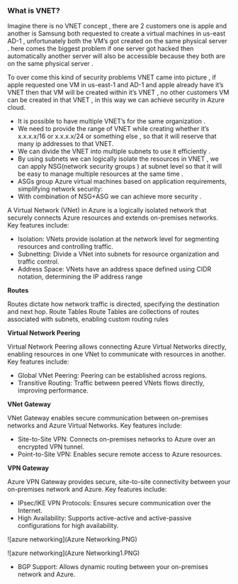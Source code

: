 
###  What is VNET?

Imagine there is no VNET concept , there are 2 customers one is apple and another is Samsung both requested to create a virtual machines in us-east AD-1 , unfortunately both the VM’s got created on the same physical server . here comes the biggest problem if one server got hacked then automatically another server will also be accessible because they both are on the same physical server .

To over come this kind of security problems VNET came into picture , if apple requested one VM in us-east-1 and AD-1 and apple already have it’s VNET then that VM will be created within it’s VNET , no other customers VM can be created in that VNET , in this way we can achieve security in Azure cloud.

*  It is possible to have multiple VNET’s for the same organization .
*  We need to provide the range of VNET while creating whether it’s x.x.x.x/16 or x.x.x.x/24 or something else , so that it will reserve that many ip addresses to that VNET.
*  We can divide the VNET into multiple subnets to use it efficiently .
*  By using subnets we can logically isolate the resources in VNET , we can apply NSG(network security groups ) at subnet level so that it will be easy to manage multiple resources at the same time .
*  ASGs group Azure virtual machines based on application requirements, simplifying network security:
*  With combination of NSG+ASG we can achieve more security .


A Virtual Network (VNet) in Azure is a logically isolated network that securely connects Azure resources and extends on-premises networks. 
Key features include:

*	Isolation: VNets provide isolation at the network level for segmenting resources and controlling traffic.
*	Subnetting: Divide a VNet into subnets for resource organization and traffic control.
*	Address Space: VNets have an address space defined using CIDR notation, determining the IP address range
  
**Routes**

Routes dictate how network traffic is directed, specifying the destination and next hop.
Route Tables
Route Tables are collections of routes associated with subnets, enabling custom routing rules

**Virtual Network Peering**

Virtual Network Peering allows connecting Azure Virtual Networks directly, enabling resources in one VNet to communicate with resources in another. Key features include:

*  Global VNet Peering: Peering can be established across regions.
*  Transitive Routing: Traffic between peered VNets flows directly, improving performance.

**VNet Gateway**

VNet Gateway enables secure communication between on-premises networks and Azure Virtual Networks. 
Key features include:

*  Site-to-Site VPN: Connects on-premises networks to Azure over an encrypted VPN tunnel.
*  Point-to-Site VPN: Enables secure remote access to Azure resources.

**VPN Gateway**

Azure VPN Gateway provides secure, site-to-site connectivity between your on-premises network and Azure.
Key features include:

*  IPsec/IKE VPN Protocols: Ensures secure communication over the Internet.
*  High Availability: Supports active-active and active-passive configurations for high availability.

![azure networking](Azure Networking.PNG)


![azure networking](Azure Networking1.PNG)
*  BGP Support: Allows dynamic routing between your on-premises network and Azure.
